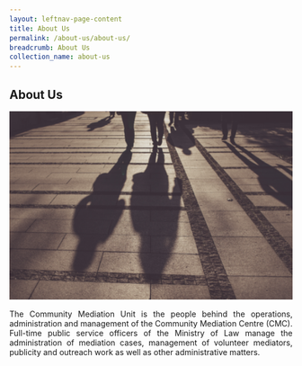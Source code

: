```yaml
---
layout: leftnav-page-content
title: About Us
permalink: /about-us/about-us/
breadcrumb: About Us
collection_name: about-us
---
```


About Us
---

<div class="image"><img src="/images/1504082743734.png/" style="width: 600px"></div>

<p style="text-align: justify">The Community Mediation Unit is the people behind the operations, administration and management of the Community Mediation Centre (CMC). Full-time public service officers of the Ministry of Law manage the administration of mediation cases, management of volunteer mediators, publicity and outreach work as well as other administrative matters.</p>
